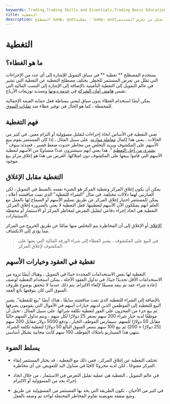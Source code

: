 ```yaml
---
keywords: Trading,Trading Skills and Essentials,Trading Basic Education,Trading Skills
title: التغطية
description: المصطلح &amp; quot؛ تغطية &amp; quot؛ في سياق التمويل للإشارة إلى أي عدد من الإجراءات التي تقلل من تعرض المستثمر.
---
```


# التغطية
## ما هو الغطاء؟

يستخدم المصطلح ** تغطية ** في سياق التمويل للإشارة إلى أي عدد من الإجراءات التي تقلل من تعرض المستثمر للخطر. يختلف مصطلح التغطية عن التغطية التي تشير في عالم التمويل إلى التغطية التأمينية بالإضافة إلى الإشارة إلى النسب المالية التي تقيس [هامش أمان الشركة](/marginofsafety) في [خدمة ديونها](/dscr) وتسديد توزيعات الأرباح.

يمكن أيضًا استخدام الغطاء بدون سياق ليعني ببساطة فعل حماية القيمة الإجمالية للمحفظة ، كما هو الحال في توفير غطاء ضد [تقلبات السوق](/volatility).

## فهم التغطية

تعني التغطية في الأساس اتخاذ إجراءات لتقليل مسؤولية أو التزام معين. في كثير من الحالات ، يعني هذا إكمال [معاملة موازنة](/offsetting-transaction). على سبيل المثال ، إذا كان المستثمر يقوم ببيع الأسهم على المكشوف ويريد التخلص من مخاطر حدوث ضغط قصير ، فعندئذ سوف " [يشتري من أجل التغطية](/buytocover) ". هذا يعني أنهم سيشترون عددًا متساويًا من الأسهم لتغطية الأسهم التي قاموا ببيعها على المكشوف دون امتلاكها. الغرض من هذا هو إغلاق مركز بيع موجود.

## التغطية مقابل الإغلاق

يمكن أن يكون إغلاق المركز وتغطية المركز هو الشيء نفسه بالضبط في التمويل ، لكن العبارتين لهما دلالات مختلفة. في مثال "الشراء للتغطية" الذي تمت مناقشته أعلاه ، يمكن للمستثمر اختيار إغلاق المركز عن طريق تسليم الأسهم أو السماح لها بالعمل مع العلم أنهم يمتلكون الآن الأسهم لتغطيتها. فعل التغطية لا يعني بالضرورة إغلاق المركز. التغطية هي اتخاذ إجراء دفاعي لتقليل التعرض لمخاطر المركز أو الاستثمار أو محفظة الاستثمارات.

[الإغلاق](/close) أو الإغلاق إلى أن المخاطرة يتم التخلص منها تمامًا عن طريق الخروج من المركز مما يؤدي إلى الانكشاف.

> في البيع على المكشوف ، يشير الغطاء إلى شراء الورقة المالية التي بعتها على المكشوف لإغلاق المركز.

>

## تغطية في العقود وخيارات الأسهم

التغطية لها بعض الاستخدامات المحددة جيدًا في التمويل ، وهناك أيضًا ثروة من الاستخدامات الأقل تحديدًا جيدًا. في تداول العقود الآجلة ، يمكن استخدام التغطية لوصف إعادة شراء عقد تم بيعه مسبقًا لإلغاء الالتزام. يتم ذلك عندما لا تتحقق بوضوح ظروف السوق التي كان يتوقعها بائع العقد.

بالإضافة إلى الشراء للتغطية الذي تمت مناقشته سابقًا ، هناك أيضًا "بيع للتغطية". يشير البيع للتغطية إلى الموظفين الذين لديهم خيارات أسهم في الأموال التي يقومون بصرفها ثم بيع جزء من المخزون على الفور لتغطية تكلفة شرائها. على سبيل المثال ، تخيل أن موظفًا لديه خيار شراء 200 سهم بسعر 25 دولارًا لكل سهم ، ويتم تداول السهم حاليًا مقابل 50 دولارًا للسهم. سيمارس الموظف الخيار ، ودفع 5000 دولار مقابل 200 سهم (25 دولارًا × 200) ثم بيع 100 سهم بسعر السوق البالغ 50 دولارًا لتغطية تكلفة الشراء. ينتهي هذا السيناريو بامتلاك الموظف 100 سهم كانت مجانية بشكل أساسي.

## يسلط الضوء

- تختلف التغطية عن إغلاق المركز ، ففي ذلك مع التغطية ، قد يختار المستثمر إبقاء المركز مفتوحًا ، لكن لديه مخزونًا كافيًا في متناول اليد للتعويض عن أي مخاطرة.

- في عالم التمويل ، التغطية هي عملية تقليل التعرض في الاستثمار ، من خلال اتخاذ إجراء يحد من المسؤولية أو الالتزام.

- في كثير من الأحيان ، تكون الطريقة التي يحد بها المستثمر من المسؤولية عن طريق وضع صفقة تعويضية تقاوم المخاطر المحتملة لواحد تم وضعه بالفعل.

